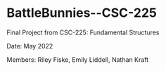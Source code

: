 # BattleBunnies--CSC-225
Final Project from CSC-225: Fundamental Structures

Date: May 2022

Members: Riley Fiske, Emily Liddell, Nathan Kraft